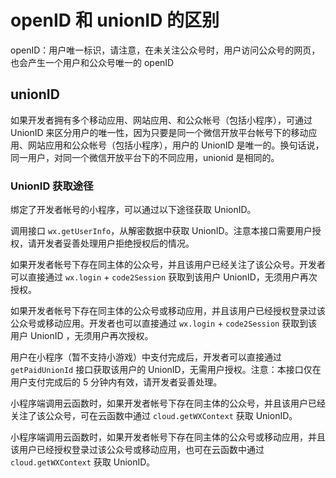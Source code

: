 # openID 和 unionID 的区别

openID：用户唯一标识，请注意，在未关注公众号时，用户访问公众号的网页，也会产生一个用户和公众号唯一的 openID

## unionID

如果开发者拥有多个移动应用、网站应用、和公众帐号（包括小程序），可通过 UnionID 来区分用户的唯一性，因为只要是同一个微信开放平台帐号下的移动应用、网站应用和公众帐号（包括小程序），用户的 UnionID 是唯一的。换句话说，同一用户，对同一个微信开放平台下的不同应用，unionid 是相同的。

### UnionID 获取途径

绑定了开发者帐号的小程序，可以通过以下途径获取 UnionID。

调用接口 `wx.getUserInfo`，从解密数据中获取 UnionID。注意本接口需要用户授权，请开发者妥善处理用户拒绝授权后的情况。

如果开发者帐号下存在同主体的公众号，并且该用户已经关注了该公众号。开发者可以直接通过 `wx.login` + `code2Session` 获取到该用户 UnionID，无须用户再次授权。

如果开发者帐号下存在同主体的公众号或移动应用，并且该用户已经授权登录过该公众号或移动应用。开发者也可以直接通过 `wx.login` + `code2Session` 获取到该用户 UnionID ，无须用户再次授权。

用户在小程序（暂不支持小游戏）中支付完成后，开发者可以直接通过 `getPaidUnionId` 接口获取该用户的 UnionID，无需用户授权。注意：本接口仅在用户支付完成后的 5 分钟内有效，请开发者妥善处理。

小程序端调用云函数时，如果开发者帐号下存在同主体的公众号，并且该用户已经关注了该公众号，可在云函数中通过 `cloud.getWXContext` 获取 UnionID。

小程序端调用云函数时，如果开发者帐号下存在同主体的公众号或移动应用，并且该用户已经授权登录过该公众号或移动应用，也可在云函数中通过 `cloud.getWXContext` 获取 UnionID。
